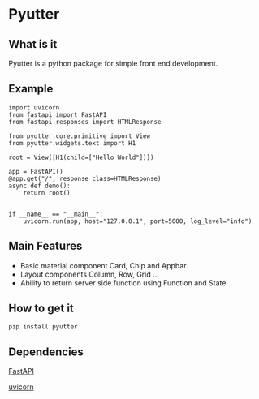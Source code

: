 # Pyutter

## What is it

Pyutter is a python package for simple front end development.

## Example
```
import uvicorn
from fastapi import FastAPI
from fastapi.responses import HTMLResponse

from pyutter.core.primitive import View
from pyutter.widgets.text import H1

root = View([H1(child=["Hello World"])])

app = FastAPI()
@app.get("/", response_class=HTMLResponse)
async def demo():
    return root()


if __name__ == "__main__":
    uvicorn.run(app, host="127.0.0.1", port=5000, log_level="info")
```

## Main Features

* Basic material component Card, Chip and Appbar
* Layout components Column, Row, Grid ...
* Ability to return server side function using Function and State

## How to get it

`pip install pyutter`

## Dependencies

[FastAPI](https://fastapi.tiangolo.com/)

[uvicorn](https://www.uvicorn.org/)